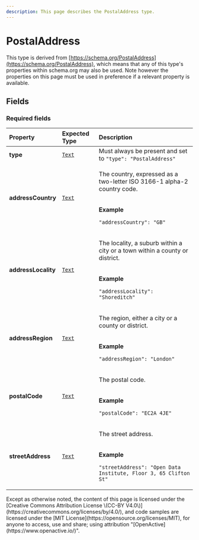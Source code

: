 ```yaml
---
description: This page describes the PostalAddress type.
---
```


# PostalAddress

This type is derived from [https://schema.org/PostalAddress](https://schema.org/PostalAddress), which means that any of this type's properties within schema.org may also be used. Note however the properties on this page must be used in preference if a relevant property is available.

## **Fields**

### **Required fields**

<table>
  <thead>
    <tr>
      <th style="text-align:left">Property</th>
      <th style="text-align:left">Expected Type</th>
      <th style="text-align:left">Description</th>
    </tr>
  </thead>
  <tbody>
    <tr>
      <td style="text-align:left"><b>type</b>
      </td>
      <td style="text-align:left"> <a href="https://schema.org/Text"><code>Text</code></a>
      </td>
      <td style="text-align:left">Must always be present and set to <code>&quot;type&quot;: &quot;PostalAddress&quot;</code>
      </td>
    </tr>
    <tr>
      <td style="text-align:left"><b>addressCountry</b>
      </td>
      <td style="text-align:left"> <a href="https://schema.org/Text"><code>Text</code></a>
      </td>
      <td style="text-align:left">
        <p>The country, expressed as a two-letter ISO 3166-1 alpha-2 country code.</p>
        <p>
          <br /><b>Example</b>
        </p>
        <p><code>&quot;addressCountry&quot;: &quot;GB&quot;</code>
        </p>
      </td>
    </tr>
    <tr>
      <td style="text-align:left"><b>addressLocality</b>
      </td>
      <td style="text-align:left"> <a href="https://schema.org/Text"><code>Text</code></a>
      </td>
      <td style="text-align:left">
        <p>The locality, a suburb within a city or a town within a county or district.</p>
        <p>
          <br /><b>Example</b>
        </p>
        <p><code>&quot;addressLocality&quot;: &quot;Shoreditch&quot;</code>
        </p>
      </td>
    </tr>
    <tr>
      <td style="text-align:left"><b>addressRegion</b>
      </td>
      <td style="text-align:left"> <a href="https://schema.org/Text"><code>Text</code></a>
      </td>
      <td style="text-align:left">
        <p>The region, either a city or a county or district.</p>
        <p>
          <br /><b>Example</b>
        </p>
        <p><code>&quot;addressRegion&quot;: &quot;London&quot;</code>
        </p>
      </td>
    </tr>
    <tr>
      <td style="text-align:left"><b>postalCode</b>
      </td>
      <td style="text-align:left"> <a href="https://schema.org/Text"><code>Text</code></a>
      </td>
      <td style="text-align:left">
        <p>The postal code.</p>
        <p>
          <br /><b>Example</b>
        </p>
        <p><code>&quot;postalCode&quot;: &quot;EC2A 4JE&quot;</code>
        </p>
      </td>
    </tr>
    <tr>
      <td style="text-align:left"><b>streetAddress</b>
      </td>
      <td style="text-align:left"> <a href="https://schema.org/Text"><code>Text</code></a>
      </td>
      <td style="text-align:left">
        <p>The street address.</p>
        <p>
          <br /><b>Example</b>
        </p>
        <p><code>&quot;streetAddress&quot;: &quot;Open Data Institute, Floor 3, 65 Clifton St&quot;</code>
        </p>
      </td>
    </tr>
  </tbody>
</table>Except as otherwise noted, the content of this page is licensed under the [Creative Commons Attribution License \(CC-BY V4.0\)](https://creativecommons.org/licenses/by/4.0/), and code samples are licensed under the [MIT License](https://opensource.org/licenses/MIT), for anyone to access, use and share; using attribution "[OpenActive](https://www.openactive.io/)".

